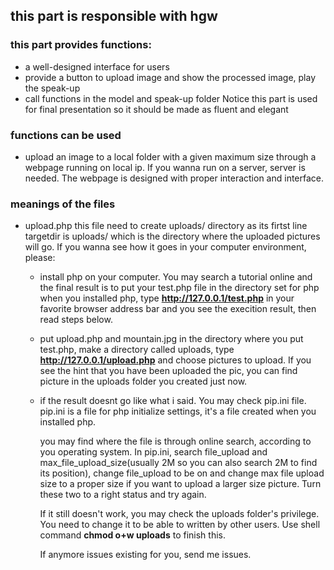 ## this part is responsible with hgw
### this part provides functions:
* a well-designed interface for users
* provide a button to upload image and show the processed image, play the speak-up
* call functions in the model and speak-up folder
Notice this part is used for final presentation so it should be made as fluent and elegant

### functions can be used
* upload an image to a local folder with a given maximum size through a webpage running on local ip. If you wanna run on a server, server is needed. The webpage is designed with proper interaction and interface.

### meanings of the files
* upload.php this file need to create uploads/ directory as its firtst line targetdir is uploads/ which is the directory where the uploaded pictures will go. If you wanna see how it goes in your computer environment, please:
  - install php on your computer. You may search a tutorial online and the final result is to put your test.php file in the directory set for php when you installed 
  php, type **http://127.0.0.1/test.php** in your favorite browser address bar and you see the execition result, then read steps below.
  - put upload.php and mountain.jpg in the directory where you put test.php, make a directory called uploads, type **http://127.0.0.1/upload.php** and choose pictures to upload. If you see the hint that you have been uploaded the pic, you can find picture in the uploads folder you created just now.
  - if the result doesnt go like what i said. You may check pip.ini file. pip.ini is a file for php initialize settings, it's a file created when you installed php.
  
    you may find where the file is through online search, according to you operating system. In pip.ini, search file_upload and max_file_upload_size(usually 2M so you can also search 2M to find its position), change file_upload to be on and change max file upload size to a proper size if you want to upload a larger size picture. Turn these two to a right status and try again. 
 
    If it still doesn't work, you may check the uploads folder's privilege. You need to change it to be able to written by other users. Use shell command **chmod o+w uploads** to finish this.
  
    If anymore issues existing for you, send me issues.
